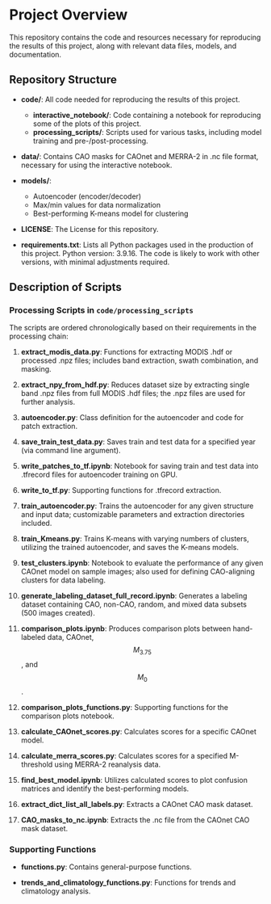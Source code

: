 # Project Overview

This repository contains the code and resources necessary for reproducing the results of this project, along with relevant data files, models, and documentation.

## Repository Structure

- **code/**: All code needed for reproducing the results of this project.
  - **interactive_notebook/**: Code containing a notebook for reproducing some of the plots of this project.
  - **processing_scripts/**: Scripts used for various tasks, including model training and pre-/post-processing.
  
- **data/**: Contains CAO masks for CAOnet and MERRA-2 in .nc file format, necessary for using the interactive notebook.
  
- **models/**: 
  - Autoencoder (encoder/decoder)
  - Max/min values for data normalization
  - Best-performing K-means model for clustering

- **LICENSE**: The License for this repository.

- **requirements.txt**: Lists all Python packages used in the production of this project. Python version: 3.9.16. The code is likely to work with other versions, with minimal adjustments required.

## Description of Scripts

### Processing Scripts in `code/processing_scripts`

The scripts are ordered chronologically based on their requirements in the processing chain:

1. **extract_modis_data.py**: Functions for extracting MODIS .hdf or processed .npz files; includes band extraction, swath combination, and masking.
   
2. **extract_npy_from_hdf.py**: Reduces dataset size by extracting single band .npz files from full MODIS .hdf files; the .npz files are used for further analysis.
   
3. **autoencoder.py**: Class definition for the autoencoder and code for patch extraction.
   
4. **save_train_test_data.py**: Saves train and test data for a specified year (via command line argument).
   
5. **write_patches_to_tf.ipynb**: Notebook for saving train and test data into .tfrecord files for autoencoder training on GPU.
   
6. **write_to_tf.py**: Supporting functions for .tfrecord extraction.
   
7. **train_autoencoder.py**: Trains the autoencoder for any given structure and input data; customizable parameters and extraction directories included.
   
8. **train_Kmeans.py**: Trains K-means with varying numbers of clusters, utilizing the trained autoencoder, and saves the K-means models.
   
9. **test_clusters.ipynb**: Notebook to evaluate the performance of any given CAOnet model on sample images; also used for defining CAO-aligning clusters for data labeling.
   
10. **generate_labeling_dataset_full_record.ipynb**: Generates a labeling dataset containing CAO, non-CAO, random, and mixed data subsets (500 images created).
    
11. **comparison_plots.ipynb**: Produces comparison plots between hand-labeled data, CAOnet, $$M_{3.75}$$, and $$M_0$$.
    
12. **comparison_plots_functions.py**: Supporting functions for the comparison plots notebook.
    
13. **calculate_CAOnet_scores.py**: Calculates scores for a specific CAOnet model.
    
14. **calculate_merra_scores.py**: Calculates scores for a specified M-threshold using MERRA-2 reanalysis data.
    
15. **find_best_model.ipynb**: Utilizes calculated scores to plot confusion matrices and identify the best-performing models.
    
16. **extract_dict_list_all_labels.py**: Extracts a CAOnet CAO mask dataset.
    
17. **CAO_masks_to_nc.ipynb**: Extracts the .nc file from the CAOnet CAO mask dataset.

### Supporting Functions

- **functions.py**: Contains general-purpose functions.
  
- **trends_and_climatology_functions.py**: Functions for trends and climatology analysis.
